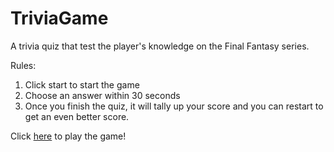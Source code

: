 # TriviaGame

A trivia quiz that test the player's knowledge on the Final Fantasy series.

Rules:

<ol>
	<li>
		Click start to start the game
	</li>
	<li>
		Choose an answer within 30 seconds
	</li>
	<li>
		Once you finish the quiz, it will tally up your score and you can restart to get an even better score.
	</li>
</ol>

Click <a href="https://chibimayura.github.io/TriviaGame/">here</a> to play the game!